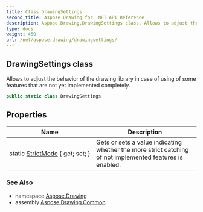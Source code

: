 ```yaml
---
title: Class DrawingSettings
second_title: Aspose.Drawing for .NET API Reference
description: Aspose.Drawing.DrawingSettings class. Allows to adjust the behavior of the drawing library in case of using of some features that are not yet implemented completely
type: docs
weight: 450
url: /net/aspose.drawing/drawingsettings/
---
```

## DrawingSettings class

Allows to adjust the behavior of the drawing library in case of using of some features that are not yet implemented completely.

```csharp
public static class DrawingSettings
```

## Properties

| Name | Description |
| --- | --- |
| static [StrictMode](../../aspose.drawing/drawingsettings/strictmode/) { get; set; } | Gets or sets a value indicating whether the more strict catching of not implemented features is enabled. |

### See Also

* namespace [Aspose.Drawing](../../aspose.drawing/)
* assembly [Aspose.Drawing.Common](../../)


